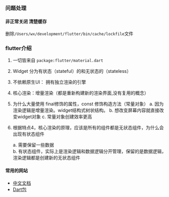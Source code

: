 ###  问题处理
#### 非正常关闭 清楚缓存
删除`/Users/wx/development/flutter/bin/cache/lockfile`文件

### flutter介绍

1. 一切皆来自 `package:flutter/material.dart`
2. Widget 分为有状态（stateful）的和无状态的（stateless）
3. 不依赖原生UI： 拥有独立渲染的引擎
4. 核心渲染：增量渲染（都是重新构建新的渲染界面,没有复用的概念）
5. 为什么大量使用 final修饰的属性，const 修饰构造方法（常量对象）
   a. 因为渲染逻辑是增量渲染。widget结构式树状结构。
   b. 想改变屏幕内容就直接改变widget对象
   c. 常量对象创建效率更高
6. 根据特点4，核心渲染的原理，应该是所有的组件都是无状态组件，为什么会出现有状态组件

   a. 需要保留一些数据    
   b. 有状态组件，实际上是渲染逻辑和数据逻辑分开管理，保留的是数据逻辑，渲染逻辑都是创建新的无状态组件    


#### 常用的网站 

+ [中文文档](https://flutterchina.club/)   
+ [Dart包](https://pub.dev/) 

